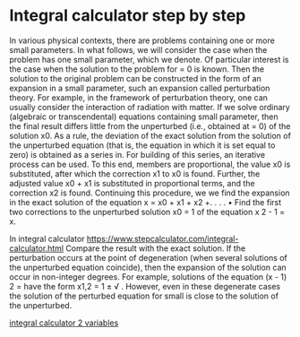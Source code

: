 <h1>Integral calculator step by step</h1>

In various physical contexts, there are problems containing one or more small parameters. In what follows, we will consider the case when the problem has one small parameter,
which we denote. Of particular interest is the case when the solution to the problem for = 0 is known. Then
the solution to the original problem can be constructed in the form of an expansion in a small parameter, such an expansion
called perturbation theory. For example, in the framework of perturbation theory, one can usually consider
the interaction of radiation with matter.
If we solve ordinary (algebraic or transcendental) equations containing small
parameter, then the final result differs little from the unperturbed (i.e., obtained at
= 0) of the solution x0. As a rule, the deviation of the exact solution from the solution of the unperturbed equation
(that is, the equation in which it is set equal to zero) is obtained as a series in. For building
of this series, an iterative process can be used. To this end, members are proportional,
the value x0 is substituted, after which the correction x1 to x0 is found. Further, the adjusted value x0 + x1
is substituted in proportional terms, and the correction x2 is found. Continuing this procedure, we
we find the expansion in the exact solution of the equation x = x0 + x1 + x2 +. . . .
• Find the first two corrections to the unperturbed solution x0 = 1 of the equation x
2 - 1 = x.

In integral calculator https://www.stepcalculator.com/integral-calculator.html
Compare the result with the exact solution.
If the perturbation occurs at the point of degeneration (when several solutions of the unperturbed equation coincide), then the expansion of the solution can occur in non-integer degrees. For example, solutions of the equation (x - 1) 2 = have the form x1,2 = 1 ±
√
. However, even in these degenerate cases
the solution of the perturbed equation for small is close to the solution of the unperturbed.

<p><a href="https://www.stepcalculator.com/integral-calculator.html">integral calculator 2 variables</a></p>
